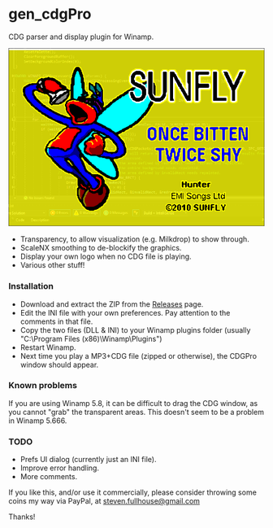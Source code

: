 # gen_cdgPro
CDG parser and display plugin for Winamp.

![CDG Pro](/media/cdgProScreenshot.png?raw=true)

* Transparency, to allow visualization (e.g. Milkdrop) to show through.
* ScaleNX smoothing to de-blockify the graphics.
* Display your own logo when no CDG file is playing.
* Various other stuff!

### Installation
* Download and extract the ZIP from the [Releases](https://github.com/peeveen/gen_cdgPro/releases) page.
* Edit the INI file with your own preferences. Pay attention to the comments in that file.
* Copy the two files (DLL & INI) to your Winamp plugins folder (usually "C:\Program Files (x86)\Winamp\Plugins")
* Restart Winamp.
* Next time you play a MP3+CDG file (zipped or otherwise), the CDGPro window should appear.

### Known problems
If you are using Winamp 5.8, it can be difficult to drag the CDG window, as you cannot "grab" the transparent areas.
This doesn't seem to be a problem in Winamp 5.666.

### TODO

* Prefs UI dialog (currently just an INI file).
* Improve error handling.
* More comments.

If you like this, and/or use it commercially, please consider throwing some coins my way via PayPal, at steven.fullhouse@gmail.com

Thanks!
